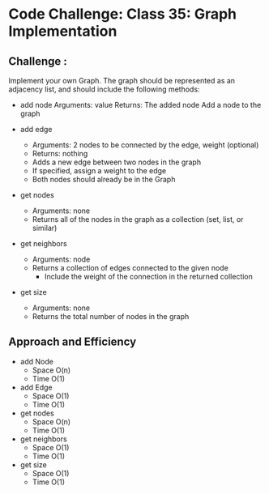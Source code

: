 # Code Challenge: Class 35: Graph Implementation

## Challenge :

Implement your own Graph. The graph should be represented as an adjacency list, and should include the following methods:


- add node
  Arguments: value
  Returns: The added node
  Add a node to the graph 

- add edge
    - Arguments: 2 nodes to be connected by the edge, weight (optional)
    - Returns: nothing
    - Adds a new edge between two nodes in the graph
    - If specified, assign a weight to the edge
    - Both nodes should already be in the Graph
  
- get nodes
    - Arguments: none
    - Returns all of the nodes in the graph as a collection (set, list, or similar)
  
- get neighbors
    - Arguments: node
    -  Returns a collection of edges connected to the given node
       -  Include the weight of the connection in the returned collection
  
- get size
    - Arguments: none
    - Returns the total number of nodes in the graph

## Approach and Efficiency

- add Node
  - Space O(n)
  - Time O(1)
- add Edge
  - Space O(1)
  - Time O(1)
- get nodes
  - Space O(n)
  - Time O(1)
- get neighbors
  - Space O(1)
  - Time O(1)
- get size
  - Space O(1)
  - Time O(1)
